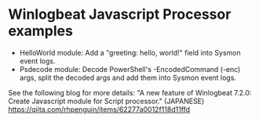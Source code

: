 # Winlogbeat Javascript Processor examples

* HelloWorld module: Add a "greeting: hello, world!" field into Sysmon event logs.
* Psdecode module: Decode PowerShell's -EncodedCommand (-enc) args, split the decoded args and add them into Sysmon event logs.

See the following blog for more details:
"A new feature of Winlogbeat 7.2.0: Create Javascript module for Script processor." (JAPANESE)
https://qiita.com/rhpenguin/items/62277a0012f118d11ffd
